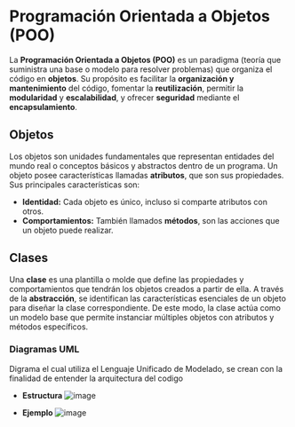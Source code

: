 # **Programación Orientada a Objetos (POO)**

La **Programación Orientada a Objetos (POO)** es un paradigma (teoría que suministra una base o modelo para resolver problemas) que organiza el código en **objetos**. Su propósito es facilitar la **organización y mantenimiento** del código, fomentar la **reutilización**, permitir la **modularidad** y **escalabilidad**, y ofrecer **seguridad** mediante el **encapsulamiento**.

## **Objetos**

Los objetos son unidades fundamentales que representan entidades del mundo real o conceptos básicos y abstractos dentro de un programa. Un objeto posee características llamadas **atributos**, que son sus propiedades. Sus principales características son:

- **Identidad:** Cada objeto es único, incluso si comparte atributos con otros.
- **Comportamientos:** También llamados **métodos**, son las acciones que un objeto puede realizar.

## **Clases**

Una **clase** es una plantilla o molde que define las propiedades y comportamientos que tendrán los objetos creados a partir de ella. A través de la **abstracción**, se identifican las características esenciales de un objeto para diseñar la clase correspondiente. De este modo, la clase actúa como un modelo base que permite instanciar múltiples objetos con atributos y métodos específicos.


### **Diagramas UML**

Digrama el cual utiliza el Lenguaje Unificado de Modelado, se crean con la finalidad de entender la arquitectura del codigo
- **Estructura**
![image](https://github.com/user-attachments/assets/4dda5642-c15b-4700-bc0d-ec0e0be45714)

- **Ejemplo**
  ![image](https://github.com/user-attachments/assets/05ce6a06-3c31-4328-ad2b-0dadf93c83d1)
